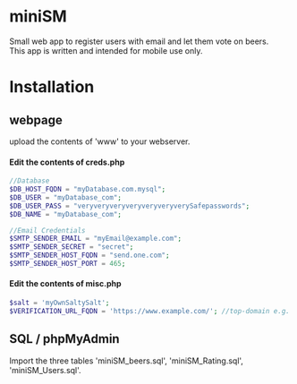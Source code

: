 # miniSM
Small web app to register users with email and let them vote on beers. </br>
This app is written and intended for mobile use only.


# Installation

## webpage
upload the contents of 'www' to your webserver.

#### Edit the contents of creds.php

```php
//Database
$DB_HOST_FQDN = "myDatabase.com.mysql";
$DB_USER = "myDatabase_com";
$DB_USER_PASS = "veryveryveryveryveryveryverySafepasswords";
$DB_NAME = "myDatabase_com";

//Email Credentials
$SMTP_SENDER_EMAIL = "myEmail@example.com";
$SMTP_SENDER_SECRET = "secret";
$SMTP_SENDER_HOST_FQDN = "send.one.com";
$SMTP_SENDER_HOST_PORT = 465;
```

#### Edit the contents of misc.php

```php
$salt = 'myOwnSaltySalt';
$VERIFICATION_URL_FQDN = 'https://www.example.com/'; //top-domain e.g. https://www.example.com/
```

## SQL / phpMyAdmin
Import the three tables 'miniSM_beers.sql', 'miniSM_Rating.sql', 'miniSM_Users.sql'.

